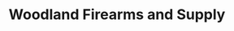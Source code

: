---
title: "Woodland Firearms and Supply"
url: /baraga/woodland-firearms-and-supply/
shop: sports
---
